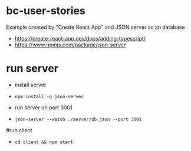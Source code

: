 # bc-user-stories
Example created by "Create React App" and JSON server as an database
- https://create-react-app.dev/docs/adding-typescript/
- https://www.npmjs.com/package/json-server


# run server
- install server
- `npm install -g json-server` 

- run server on port 3001
- `json-server --watch ./server/db.json --port 3001`

#run client
- `cd client && npm start`


